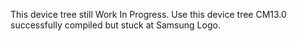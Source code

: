 This device tree still Work In Progress.
Use this device tree CM13.0 successfully compiled but stuck at Samsung Logo.
